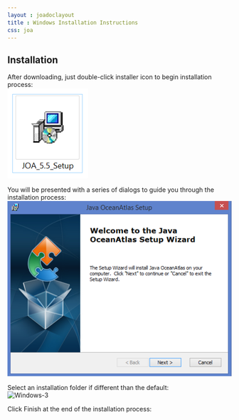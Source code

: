 ```yaml
---
layout : joadoclayout
title : Windows Installation Instructions
css: joa
---
```


<h2>Installation</h2>
<p>After downloading, just double-click installer icon to begin installation process:<br>
<img alt="Windows-1" src="assets/images/windows1.jpg"></p>

<p>You will be presented with a series of dialogs to guide you through the installation process:<br>
<img alt="Windows-2" src="assets/images/windows2.jpg"></p>

<p>Select an installation folder if different than the default:<br>
<img alt="Windows-3" src="assets/images/windows3.jpg></p>

<p>Click Install to install JOA onto your PC:  <br>
<img alt="Windows-4" src="assets/images/windows4.jpg"></p>

<p>Click Finish at the end of the installation process:<br>
<img alt="Windows-5" src="assets/images/windows5.jpg></p>

<h3>Windows System Requirements</h3>
<p>
JOA 5.5: Microsoft Windows 10 (may work under earlier version of Windows but has not been tested)<br>
JOA 5.3: Microsoft Windows 8 or 8.1 (not tested under Windows 10)<br>
JOA 5.2.1: Microsoft Windows XP or Windows 7<br>
4 GB of RAM (JOA 5.5 standard version, earlier versions of JOA) or 16 GB of RAM (JOA 5.5 pro version)
</p>
